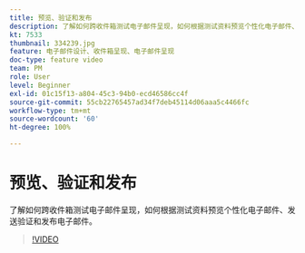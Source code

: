 ```yaml
---
title: 预览、验证和发布
description: 了解如何跨收件箱测试电子邮件呈现，如何根据测试资料预览个性化电子邮件、发送验证和发布电子邮件。
kt: 7533
thumbnail: 334239.jpg
feature: 电子邮件设计、收件箱呈现、电子邮件呈现
doc-type: feature video
team: PM
role: User
level: Beginner
exl-id: 01c15f13-a804-45c3-94b0-ecd46586cc4f
source-git-commit: 55cb22765457ad34f7deb45114d06aaa5c4466fc
workflow-type: tm+mt
source-wordcount: '60'
ht-degree: 100%

---
```


# 预览、验证和发布

了解如何跨收件箱测试电子邮件呈现，如何根据测试资料预览个性化电子邮件、发送验证和发布电子邮件。

>[!VIDEO](https://video.tv.adobe.com/v/334239?quality=12)
